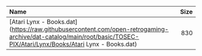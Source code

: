 |Name|Size|
|:---|---:|
|[Atari Lynx - Books.dat](https://raw.githubusercontent.com/open-retrogaming-archive/dat-catalog/main/root/basic/TOSEC-PIX/Atari/Lynx/Books/Atari Lynx - Books.dat)|830|
